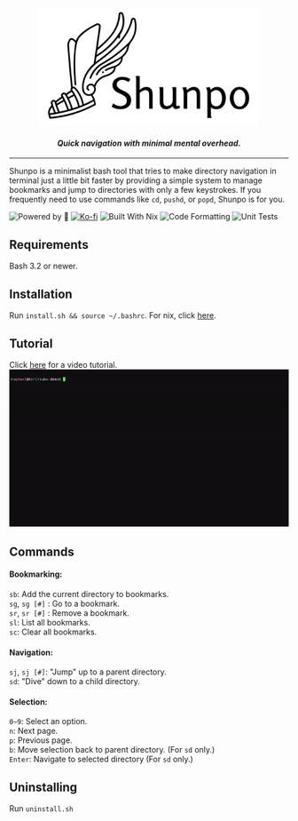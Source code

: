<div align="center">
  <picture>
    <source srcset="assets/shunpo_logo.png" media="(prefers-color-scheme: dark)">
    <img src="assets/shunpo_logo_inverted.png" alt="Logo" width="400" style="margin: 0; padding: 0;">
  </picture>
  <h4><i>Quick navigation with minimal mental overhead.</i></h4>
</div>

----
Shunpo is a minimalist bash tool that tries to make directory navigation in terminal just a little bit faster by providing a simple system to manage bookmarks and jump to directories with only a few keystrokes.
If you frequently need to use commands like `cd`, `pushd`, or `popd`, Shunpo is for you.  

![Powered by 🍵](https://img.shields.io/badge/Powered%20by-%F0%9F%8D%B5-blue?style=flat-square)
[![Ko-fi](https://img.shields.io/badge/Ko--fi-Buy%20me%20Tea-ff5f5f?logo=kofi&style=flat-square)](https://ko-fi.com/egurapha)
![Built With Nix](https://img.shields.io/badge/Built%20with-Nix-5277C3?logo=nixos&logoColor=white&style=flat-square)
![Code Formatting](https://img.shields.io/github/actions/workflow/status/egurapha/Shunpo/code_formatting.yml?branch=main&label=Code%20Formatting&style=flat-square)
![Unit Tests](https://img.shields.io/github/actions/workflow/status/egurapha/Shunpo/unit_testing.yml?branch=main&label=Unit%20Tests&style=flat-square)

Requirements
----
Bash 3.2 or newer.

Installation
----
Run `install.sh && source ~/.bashrc`. For nix, click [here](nix/NixREADME.md).

Tutorial
----
Click [here](https://www.youtube.com/watch?v=TN66A3MPo50) for a video tutorial.  
<img src="assets/shunpo_demo.gif" width="600" height="auto" alt="Shunpo Demo">

Commands
----
#### Bookmarking:
`sb`: Add the current directory to bookmarks.  
`sg`, `sg [#]` : Go to a bookmark.  
`sr`, `sr [#]` : Remove a bookmark.  
`sl`: List all bookmarks.  
`sc`: Clear all bookmarks.   

#### Navigation:
`sj`, `sj [#]`: "Jump" up to a parent directory.  
`sd`: "Dive" down to a child directory.

#### Selection:
`0~9`: Select an option.  
`n`: Next page.  
`p`: Previous page.  
`b`: Move selection back to parent directory. (For `sd` only.)  
`Enter`: Navigate to selected directory (For `sd` only.)  
 
Uninstalling
----
Run `uninstall.sh`


